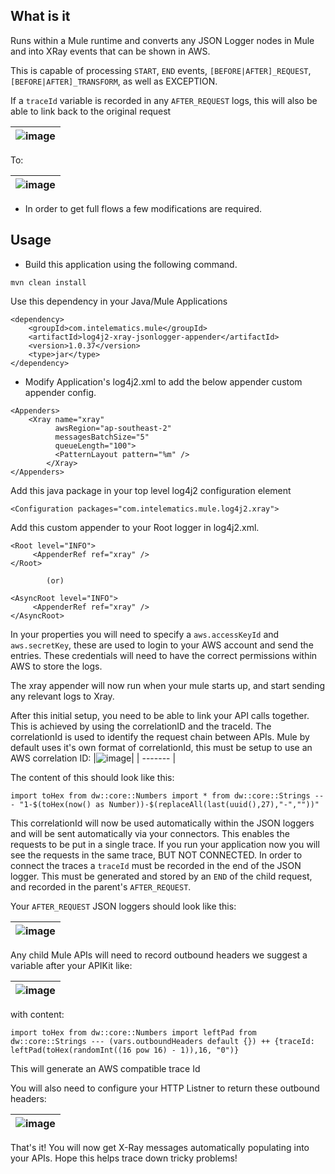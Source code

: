 ## What is it

Runs within a Mule runtime and converts any JSON Logger nodes in Mule and into XRay events that can be shown in AWS.

This is capable of processing `START`, `END` events, `[BEFORE|AFTER]_REQUEST`, `[BEFORE|AFTER]_TRANSFORM`, as well as EXCEPTION.

If a `traceId` variable is recorded in any `AFTER_REQUEST` logs, this will also be able to link back to the original request

|![image](https://user-images.githubusercontent.com/6788278/217944270-7d2f9376-004f-443c-89d5-a52bc526c634.png)|
| - |

To:

|![image](https://user-images.githubusercontent.com/6788278/217944097-f7d7ff1a-d284-4c63-af0e-8516d50a55fa.png)|
| - |
* In order to get full flows a few modifications are required.




## Usage

* Build this application using the following command.

```mvn clean install```

Use this dependency in your Java/Mule Applications

```
<dependency>
	<groupId>com.intelematics.mule</groupId>
	<artifactId>log4j2-xray-jsonlogger-appender</artifactId>
	<version>1.0.37</version>
	<type>jar</type>
</dependency>
```

* Modify Application's log4j2.xml to add the below appender custom appender config.

```
<Appenders>
	<Xray name="xray"
          awsRegion="ap-southeast-2"
          messagesBatchSize="5"
          queueLength="100">
          <PatternLayout pattern="%m" /> 
        </Xray>
</Appenders>
```
Add this java package in your top level log4j2 configuration element

```
<Configuration packages="com.intelematics.mule.log4j2.xray">
```

Add this custom appender to your Root logger in log4j2.xml.

```
<Root level="INFO">
     <AppenderRef ref="xray" />
</Root>
     
        (or)

<AsyncRoot level="INFO">
     <AppenderRef ref="xray" />
</AsyncRoot>
```

In your properties you will need to specify a `aws.accessKeyId` and `aws.secretKey`, these are used to login to your AWS account and send the entries. These credentials will need to have the correct permissions within AWS to store the logs.

The xray appender will now run when your mule starts up, and start sending any relevant logs to Xray.

After this initial setup, you need to be able to link your API calls together. This is achieved by using the correlationID and the traceId. The correlationId is used to identify the request chain between APIs. Mule by default uses it's own format of correlationId, this must be setup to use an AWS correlation ID:
|![image](https://user-images.githubusercontent.com/6788278/217948044-bc6a74b5-c95d-44f0-b123-fb9cb8071e68.png)|
| ------- |

The content of this should look like this:
```
import toHex from dw::core::Numbers import * from dw::core::Strings --- "1-$(toHex(now() as Number))-$(replaceAll(last(uuid(),27),"-",""))"
```

This correlationId will now be used automatically within the JSON loggers and will be sent automatically via your connectors. This enables the requests to be put in a single trace. If you run your application now you will see the requests in the same trace, BUT NOT CONNECTED. In order to connect the traces a `traceId` must be recorded in the end of the JSON logger. This must be generated and stored by an `END` of the child request, and recorded in the parent's `AFTER_REQUEST`.

Your `AFTER_REQUEST` JSON loggers should look like this:

| ![image](https://user-images.githubusercontent.com/6788278/217951454-32974835-4114-4987-b359-9158ec947b42.png) |
| - |

Any child Mule APIs will need to record outbound headers we suggest a variable after your APIKit like:

| ![image](https://user-images.githubusercontent.com/6788278/217952072-790702e1-8a7c-4d47-a76e-b6973f2b6fd3.png) |
| - |

with content:

```
import toHex from dw::core::Numbers import leftPad from dw::core::Strings --- (vars.outboundHeaders default {}) ++ {traceId: leftPad(toHex(randomInt((16 pow 16) - 1)),16, "0")}
```
This will generate an AWS compatible trace Id

You will also need to configure your HTTP Listner to return these outbound headers:

| ![image](https://user-images.githubusercontent.com/6788278/217952406-2b894eb0-cb6a-4e0f-a3a1-abfc87265962.png) |
| - |

That's it! You will now get X-Ray messages automatically populating into your APIs. Hope this helps trace down tricky problems!
